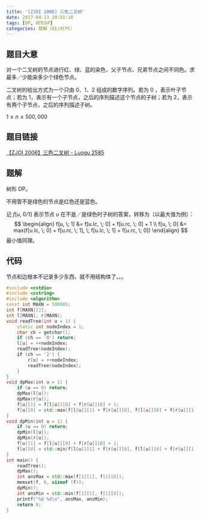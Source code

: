 ```yaml
---
title: '[ZJOI 2006] 三色二叉树'
date: 2017-04-13 20:51:18
tags: [DP, 树形DP]
categories: 题解（OI/XCPC）
---
```


## 题目大意

对一个二叉树的节点进行红、绿、蓝的染色，父子节点、兄弟节点之间不同色。求最多／少能染多少个绿色节点。

二叉树的给出方式为一个只由 $0$、$1$、$2$ 组成的数字序列。若为 $0$ ，表示叶子节点；若为 $1$，表示有一个子节点，之后的序列描述这个节点的子树；若为 $2$，表示有两个子节点，之后的序列描述子树。

$1 \leqslant n \leqslant 500,000$

## 题目链接

[【ZJOI 2006】三色二叉树 - Luogu 2585](https://www.luogu.com.cn/problem/P2585)

<!-- more -->

## 题解

树形 DP。

不用管不是绿色的节点是红色还是蓝色。

记 $f[u, \; 0/1]$ 表示节点 $u$ 在不是／是绿色时子树的答案，转移为（以最大值为例）：
$$
\begin{align}
f[u, \; 1] &= f[u.lc, \; 0] + f[u.rc, \; 0] + 1 \\
f[u, \; 0] &= max(f[u.lc, \; 0] + f[u.rc, \; 1], \; f[u.lc, \; 1] + f[u.rc, \; 0]) 
\end{align}
$$
最小值同理。

## 代码

节点和边根本不记录多少东西，就不用结构体了。。。

```c++
#include <cstdio>
#include <cstring>
#include <algorithm>
const int MAXN = 500005;
int f[MAXN][2];
int l[MAXN], r[MAXN];
void readTree(int u = 1) {
    static int nodeIndex = 1;
    char ch = getchar();
    if (ch == '0') return;
    l[u] = ++nodeIndex;
    readTree(nodeIndex);
    if (ch == '2') {
        r[u] = ++nodeIndex;
        readTree(nodeIndex);
    }
}
void dpMax(int u = 1) {
    if (u == 0) return;
    dpMax(l[u]);
    dpMax(r[u]);
    f[u][1] = f[l[u]][0] + f[r[u]][0] + 1;
    f[u][0] = std::max(f[l[u]][1] + f[r[u]][0], f[l[u]][0] + f[r[u]][1]);
}
void dpMin(int u = 1) {
    if (u == 0) return;
    dpMin(l[u]);
    dpMin(r[u]);
    f[u][1] = f[l[u]][0] + f[r[u]][0] + 1;
    f[u][0] = std::min(f[l[u]][1] + f[r[u]][0], f[l[u]][0] + f[r[u]][1]);
}
int main() {
    readTree();
    dpMax();
    int ansMax = std::max(f[1][1], f[1][0]);
    memset(f, 0, sizeof (f));
    dpMin();
    int ansMin = std::min(f[1][1], f[1][0]);
    printf("%d %d\n", ansMax, ansMin);
    return 0;
}
```